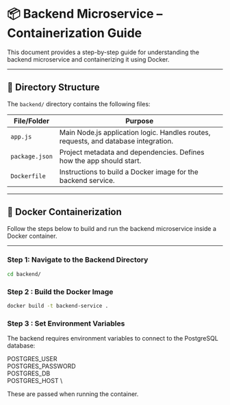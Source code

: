 # 📦 Backend Microservice – Containerization Guide

This document provides a step-by-step guide for understanding the backend microservice and containerizing it using Docker.

---

## 📁 Directory Structure

The `backend/` directory contains the following files:

| File/Folder     | Purpose                                                                 |
|------------------|-------------------------------------------------------------------------|
| `app.js`         | Main Node.js application logic. Handles routes, requests, and database integration. |
| `package.json`   | Project metadata and dependencies. Defines how the app should start.   |
| `Dockerfile`     | Instructions to build a Docker image for the backend service.          |

---

## 🐳 Docker Containerization

Follow the steps below to build and run the backend microservice inside a Docker container.

---

### Step 1: Navigate to the Backend Directory

```bash
cd backend/
```

### Step 2 : Build the Docker Image

```bash
docker build -t backend-service .
```

### Step 3 : Set Environment Variables

The backend requires environment variables to connect to the PostgreSQL database:

POSTGRES_USER \
POSTGRES_PASSWORD \
POSTGRES_DB \
POSTGRES_HOST \

These are passed when running the container.
